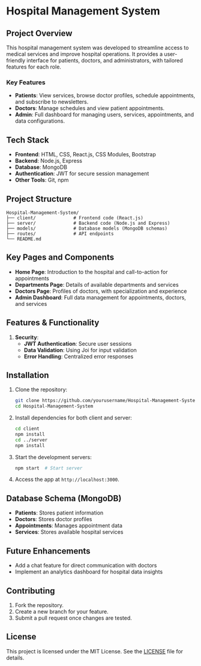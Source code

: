 

# Hospital Management System

## Project Overview

This hospital management system was developed to streamline access to medical services and improve hospital operations. It provides a user-friendly interface for patients, doctors, and administrators, with tailored features for each role. 

### Key Features
- **Patients**: View services, browse doctor profiles, schedule appointments, and subscribe to newsletters.
- **Doctors**: Manage schedules and view patient appointments.
- **Admin**: Full dashboard for managing users, services, appointments, and data configurations.

## Tech Stack

- **Frontend**: HTML, CSS, React.js, CSS Modules, Bootstrap
- **Backend**: Node.js, Express
- **Database**: MongoDB
- **Authentication**: JWT for secure session management
- **Other Tools**: Git, npm

## Project Structure

```
Hospital-Management-System/
├── client/              # Frontend code (React.js)
├── server/              # Backend code (Node.js and Express)
├── models/              # Database models (MongoDB schemas)
├── routes/              # API endpoints
└── README.md
```

## Key Pages and Components

- **Home Page**: Introduction to the hospital and call-to-action for appointments
- **Departments Page**: Details of available departments and services
- **Doctors Page**: Profiles of doctors, with specialization and experience
- **Admin Dashboard**: Full data management for appointments, doctors, and services

## Features & Functionality

1. **Security**:
   - **JWT Authentication**: Secure user sessions
   - **Data Validation**: Using Joi for input validation
   - **Error Handling**: Centralized error responses

## Installation

1. Clone the repository:
   ```bash
   git clone https://github.com/yourusername/Hospital-Management-System.git
   cd Hospital-Management-System
   ```

2. Install dependencies for both client and server:
   ```bash
   cd client
   npm install
   cd ../server
   npm install
   ```

3. Start the development servers:
   ```bash
   npm start  # Start server
   ```

4. Access the app at `http://localhost:3000`.


## Database Schema (MongoDB)

- **Patients**: Stores patient information
- **Doctors**: Stores doctor profiles
- **Appointments**: Manages appointment data
- **Services**: Stores available hospital services

## Future Enhancements

- Add a chat feature for direct communication with doctors
- Implement an analytics dashboard for hospital data insights

## Contributing

1. Fork the repository.
2. Create a new branch for your feature.
3. Submit a pull request once changes are tested.

## License

This project is licensed under the MIT License. See the [LICENSE](LICENSE) file for details.

